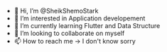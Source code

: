 - 👋 Hi, I’m @SheikShemoStark
- 👀 I’m interested in Application developement
- 🌱 I’m currently learning Flutter and Data Structure
- 💞️ I’m looking to collaborate on myself
- 📫 How to reach me -> I don't know sorry

<!---
SheikShemoStark/SheikShemoStark is a ✨ special ✨ repository because its `README.md` (this file) appears on your GitHub profile.
You can click the Preview link to take a look at your changes.
--->
